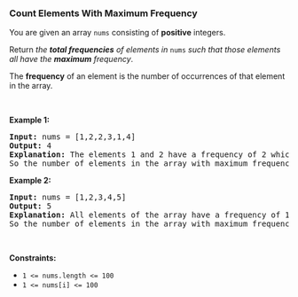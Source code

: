 
<h3>Count Elements With Maximum Frequency</h3>
<div><p>You are given an array <code>nums</code> consisting of <strong>positive</strong> integers.</p>
<p>Return <em>the <strong>total frequencies</strong> of elements in</em><em> </em><code>nums</code> <em>such that those elements all have the <strong>maximum</strong> frequency</em>.</p>
<p>The <strong>frequency</strong> of an element is the number of occurrences of that element in the array.</p>
<p> </p>
<p><strong>Example 1:</strong></p>
<pre><strong>Input:</strong> nums = [1,2,2,3,1,4]
<strong>Output:</strong> 4
<strong>Explanation:</strong> The elements 1 and 2 have a frequency of 2 which is the maximum frequency in the array.
So the number of elements in the array with maximum frequency is 4.
</pre>
<p><strong>Example 2:</strong></p>
<pre><strong>Input:</strong> nums = [1,2,3,4,5]
<strong>Output:</strong> 5
<strong>Explanation:</strong> All elements of the array have a frequency of 1 which is the maximum.
So the number of elements in the array with maximum frequency is 5.
</pre>
<p> </p>
<p><strong>Constraints:</strong></p>
<ul>
<li><code>1 &lt;= nums.length &lt;= 100</code></li>
<li><code>1 &lt;= nums[i] &lt;= 100</code></li>
</ul>
</div>
